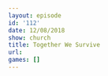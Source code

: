 ```yaml
---
layout: episode
id: '112'
date: 12/08/2018
show: church
title: Together We Survive
url: 
games: []
---
```

